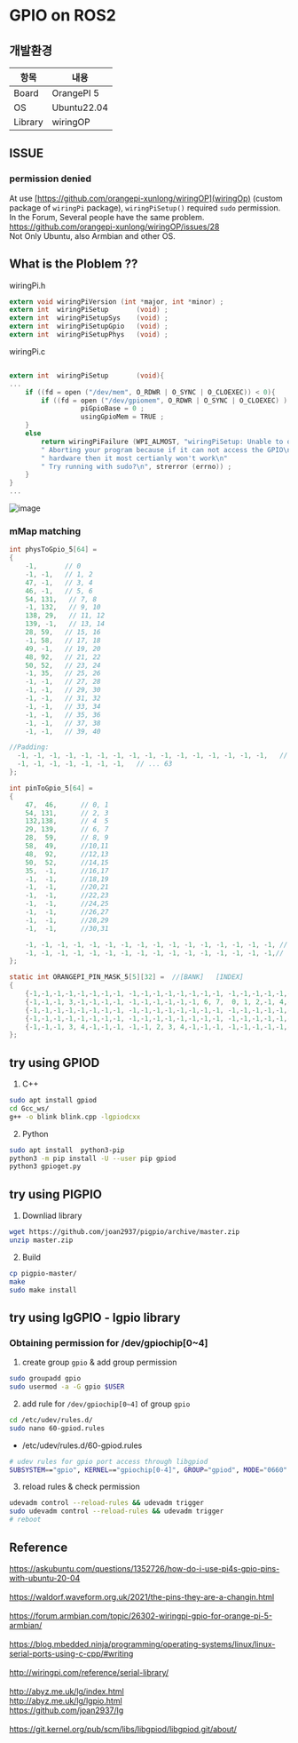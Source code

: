 # GPIO on ROS2
## 개발환경
|항목|내용|
|---|---|
|Board|OrangePI 5|
|OS|Ubuntu22.04|
|Library|wiringOP|

## ISSUE
### permission denied
At use [https://github.com/orangepi-xunlong/wiringOP](wiringOp) (custom package of `wiringPi` package),
`wiringPiSetup()` required `sudo` permission.  
In the Forum, Several people have the same problem. https://github.com/orangepi-xunlong/wiringOP/issues/28  
Not Only Ubuntu, also Armbian and other OS.

## What is the Ploblem ??
wiringPi.h
```c
extern void wiringPiVersion	(int *major, int *minor) ;
extern int  wiringPiSetup       (void) ;
extern int  wiringPiSetupSys    (void) ;
extern int  wiringPiSetupGpio   (void) ;
extern int  wiringPiSetupPhys   (void) ;
```
wiringPi.c
```c

extern int  wiringPiSetup       (void){
...
    if ((fd = open ("/dev/mem", O_RDWR | O_SYNC | O_CLOEXEC)) < 0){
        if ((fd = open ("/dev/gpiomem", O_RDWR | O_SYNC | O_CLOEXEC) ) >= 0){  // We're using gpiomem
                  piGpioBase = 0 ;
                  usingGpioMem = TRUE ;
    }
    else
        return wiringPiFailure (WPI_ALMOST, "wiringPiSetup: Unable to open /dev/mem or /dev/gpiomem: %s.\n"
        " Aborting your program because if it can not access the GPIO\n"
        " hardware then it most certianly won't work\n"
        " Try running with sudo?\n", strerror (errno)) ;
    }
}
...
```
![image](https://github.com/WannaSleep3254/Portfolio/assets/31496296/c696b119-4533-4bca-9375-773472006aaa)

### mMap matching
```c
int physToGpio_5[64] =
{
    -1,       // 0
    -1, -1,   // 1, 2
    47, -1,   // 3, 4
    46, -1,   // 5, 6
    54, 131,   // 7, 8
    -1, 132,   // 9, 10
    138, 29,   // 11, 12
    139, -1,   // 13, 14
    28, 59,   // 15, 16
    -1, 58,   // 17, 18
    49, -1,   // 19, 20
    48, 92,   // 21, 22
    50, 52,   // 23, 24
    -1, 35,   // 25, 26
    -1, -1,   // 27, 28
    -1, -1,   // 29, 30
    -1, -1,   // 31, 32
    -1, -1,   // 33, 34
    -1, -1,   // 35, 36
    -1, -1,   // 37, 38
    -1, -1,   // 39, 40

//Padding:
  -1, -1, -1, -1, -1, -1, -1, -1, -1, -1, -1, -1, -1, -1, -1, -1,   // ... 56
  -1, -1, -1, -1, -1, -1, -1,   // ... 63
};

int pinToGpio_5[64] =
{
    47,  46,      // 0, 1
    54, 131,      // 2, 3
    132,138,      // 4  5
    29, 139,      // 6, 7
    28,  59,      // 8, 9
    58,  49,      //10,11
    48,  92,      //12,13
    50,  52,      //14,15
    35,  -1,      //16,17
    -1,  -1,      //18,19
    -1,  -1,      //20,21
    -1,  -1,      //22,23
    -1,  -1,      //24,25
    -1,  -1,      //26,27
    -1,  -1,      //28,29
    -1,  -1,      //30,31

    -1, -1, -1, -1, -1, -1, -1, -1, -1, -1, -1, -1, -1, -1, -1, -1, // ... 47
    -1, -1, -1, -1, -1, -1, -1, -1, -1, -1, -1, -1, -1, -1, -1, -1,// ... 63
};

static int ORANGEPI_PIN_MASK_5[5][32] =  //[BANK]	[INDEX]
{
    {-1,-1,-1,-1,-1,-1,-1,-1, -1,-1,-1,-1,-1,-1,-1,-1, -1,-1,-1,-1,-1,-1,-1,-1, -1,-1,-1,-1, 4, 5,-1,-1,},//GPIO0
    {-1,-1,-1, 3,-1,-1,-1,-1, -1,-1,-1,-1,-1,-1, 6, 7,  0, 1, 2,-1, 4,-1, 6,-1, -1,-1, 2, 3,-1,-1,-1,-1,},//GPIO1
    {-1,-1,-1,-1,-1,-1,-1,-1, -1,-1,-1,-1,-1,-1,-1,-1, -1,-1,-1,-1,-1,-1,-1,-1, -1,-1,-1,-1, 4,-1,-1,-1,},//GPIO2
    {-1,-1,-1,-1,-1,-1,-1,-1, -1,-1,-1,-1,-1,-1,-1,-1, -1,-1,-1,-1,-1,-1,-1,-1, -1,-1,-1,-1,-1,-1,-1,-1,},//GPIO3
    {-1,-1,-1, 3, 4,-1,-1,-1, -1,-1, 2, 3, 4,-1,-1,-1, -1,-1,-1,-1,-1,-1,-1,-1, -1,-1,-1,-1,-1,-1,-1,-1,},//GPIO4
};

```
## try using GPIOD
1. C++
```Bash
sudo apt install gpiod
cd Gcc_ws/
g++ -o blink blink.cpp -lgpiodcxx
```
2. Python
```Bash
sudo apt install  python3-pip
python3 -m pip install -U --user pip gpiod
python3 gpioget.py 
```

## try using PIGPIO
1. Downliad library
```Bash
wget https://github.com/joan2937/pigpio/archive/master.zip
unzip master.zip
```
2. Build
```Bash
cp pigpio-master/
make
sudo make install 
```

## try using lgGPIO - lgpio library
### Obtaining permission for /dev/gpiochip[0~4]
1. create group `gpio` & add group permission
```Bash
sudo groupadd gpio
sudo usermod -a -G gpio $USER
```
2.  add rule for `/dev/gpiochip[0~4]` of group `gpio`
```Bash
cd /etc/udev/rules.d/
sudo nano 60-gpiod.rules
```
* /etc/udev/rules.d/60-gpiod.rules
```Bash
# udev rules for gpio port access through libgpiod
SUBSYSTEM=="gpio", KERNEL=="gpiochip[0-4]", GROUP="gpiod", MODE="0660"
```
3. reload rules & check permission
```Bash
udevadm control --reload-rules && udevadm trigger
sudo udevadm control --reload-rules && udevadm trigger
# reboot
```
## Reference
https://askubuntu.com/questions/1352726/how-do-i-use-pi4s-gpio-pins-with-ubuntu-20-04  
</br>
https://waldorf.waveform.org.uk/2021/the-pins-they-are-a-changin.html  
</br>
https://forum.armbian.com/topic/26302-wiringpi-gpio-for-orange-pi-5-armbian/  
</br>
https://blog.mbedded.ninja/programming/operating-systems/linux/linux-serial-ports-using-c-cpp/#writing  
</br>
http://wiringpi.com/reference/serial-library/  
</br>
http://abyz.me.uk/lg/index.html  
http://abyz.me.uk/lg/lgpio.html  
https://github.com/joan2937/lg  
</br>
https://git.kernel.org/pub/scm/libs/libgpiod/libgpiod.git/about/  
